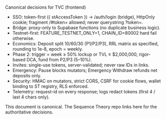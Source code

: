 Canonical decisions for TVC (frontend)

- SSO: token-first ({ stAccessToken }) → /auth/login (bridge), HttpOnly cookie; fragment /#token= allowed; never querystring ?token=.
- Bridge: proxy-only to Supabase functions (no duplicate business logic).
- Testnet-first: FEATURE_TESTNET_ONLY=1, CHAIN_ID=80002 hard fail otherwise.
- Economics: Deposit split 10/60/30 (P1/P2/P3), RRL matrix as specified, rounding to 1e-8, epoch = weekly.
- Phase 2: trigger = week ≥ 50% lockup or TVL ≥ $2,000,000, rigor-based DCA, fund from P2/P3 (5–10%).
- Invites: single-use tokens, server-validated; never raw IDs in links.
- Emergency: Pause blocks mutators; Emergency Withdraw refunds net deposits only.
- Security: HMAC on mutators, strict CORS, CSRF for cookie flows, wallet binding to ST registry, RLS enforced.
- Telemetry: request-id on every response; logs redact tokens (first 4 / last 4 chars only).

This document is canonical. The Sequence Theory repo links here for the authoritative decisions.
